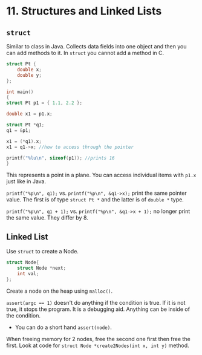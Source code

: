 # 11. Structures and Linked Lists

## `struct`

Similar to class in Java. Collects data fields into one object and then you can add methods to it.
In `struct` you cannot add a method in C. 

```C
struct Pt {
    double x;
    double y;
};

int main()
{
struct Pt p1 = { 1.1, 2.2 };

double x1 = p1.x;

struct Pt *q1;
q1 = &p1;

x1 = (*q1).x;
x1 = q1->x; //how to access through the pointer

printf("%lu\n", sizeof(p1)); //prints 16 
}
``` 

This represents a point in a plane. You can access individual items with `p1.x` just like in Java.

`printf("%p\n", q1);` vs. `printf("%p\n", &q1->x);` print the same pointer value. The first is of type `struct Pt *` and the latter is of `double *` type. 

`printf("%p\n", q1 + 1);` vs. `printf("%p\n", &q1->x + 1);` no longer print the same value. They differ by 8. 

## Linked List

Use `struct` to create a Node.

```C
struct Node{
    struct Node *next;
    int val;
};
```

Create a node on the heap using `malloc()`.

`assert(argc == 1)` doesn't do anything if the condition is true. If it is not true, it stops the program. It is a debugging aid. Anything can be inside of the condition.
- You can do a short hand `assert(node)`.

When freeing memory for 2 nodes, free the second one first then free the first. Look at code for `struct Node *create2Nodes(int x, int y)` method.

